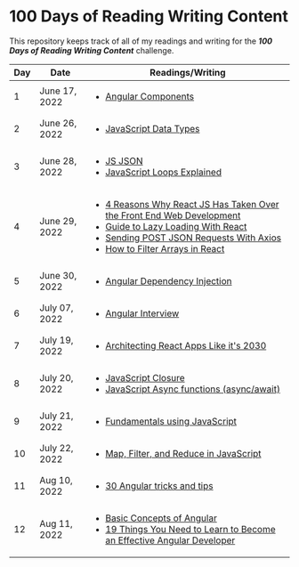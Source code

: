 # 100 Days of Reading Writing Content
This repository keeps track of all of my readings and writing for the _**100 Days of Reading Writing Content**_ challenge.

| Day | Date | Readings/Writing |
| --- | ---- | -------- |
| 1 | June 17, 2022 | <ul><li>[Angular Components](https://dev.to/bipon68/angular-components-1dg4)</li></ul> |
| 2 | June 26, 2022 | <ul><li>[JavaScript Data Types](https://www.programiz.com/javascript/data-types)</li></ul> |
| 3 | June 28, 2022 | <ul><li>[JS JSON](https://www.w3schools.com/js/js_json_parse.asp)</li><li>[JavaScript Loops Explained](https://www.freecodecamp.org/news/javascript-loops-explained-for-loop-for/)</li></ul> |
| 4 | June 29, 2022 | <ul><li>[4 Reasons Why React JS Has Taken Over the Front End Web Development](https://hackernoon.com/4-reasons-why-react-js-has-taken-over-the-front-end-web-development)</li><li>[Guide to Lazy Loading With React](https://stackabuse.com/guide-to-lazy-loading-with-react/)</li><li>[Sending POST JSON Requests With Axios](https://stackabuse.com/sending-post-json-requests-with-axios/)</li><li>[How to Filter Arrays in React](https://shouts.dev/articles/how-to-filter-arrays-in-react)</li></ul> |
| 5 | June 30, 2022 | <ul><li>[Angular Dependency Injection](https://dev.to/bipon68/angular-dependency-injection-ob)</li></ul> |
| 6 | July 07, 2022 | <ul><li>[Angular Interview](https://geekflare.com/angular-interview-questions/)</li></ul> |
| 7 | July 19, 2022 | <ul><li>[Architecting React Apps Like it's 2030](https://dev.to/itsrennyman/architecting-react-apps-like-its-2030-10mc)</li></ul> |
| 8 | July 20, 2022 | <ul><li>[JavaScript Closure](https://dev.to/bipon68/javascript-closure-5gc)</li><li>[JavaScript Async functions (async/await)](https://dev.to/bipon68/javascript-async-functions-asyncawait-38b)</li></ul> |
| 9 | July 21, 2022 | <ul><li>[Fundamentals using JavaScript](https://dev.to/bipon68/programming-fundamentals-using-javascript-2ooi)</li></ul> |
| 10 | July 22, 2022 | <ul><li>[Map, Filter, and Reduce in JavaScript](https://code.tutsplus.com/tutorials/how-to-use-map-filter-reduce-in-javascript--cms-26209)</li></ul> |
| 11 | Aug 10, 2022 | <ul><li>[30 Angular tricks and tips](https://espeo.eu/blog/30-angular-and-ts-tricks-and-tips-that-will-improve-your-application/)</li></ul> |
| 12 | Aug 11, 2022 | <ul><li>[Basic Concepts of Angular](https://www.documentobject.com/blog/learn-angular-basics/)</li><li>[19 Things You Need to Learn to Become an Effective Angular Developer](https://www.dottedsquirrel.com/things-to-learn-angular/)</li></ul> |



